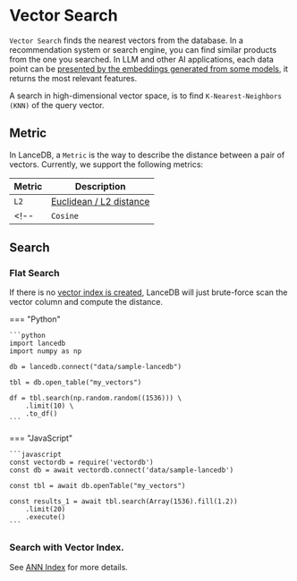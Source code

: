 # Vector Search

`Vector Search` finds the nearest vectors from the database.
In a recommendation system or search engine, you can find similar products from
the one you searched.
In LLM and other AI applications,
each data point can be [presented by the embeddings generated from some models](embedding.md),
it returns the most relevant features.

A search in high-dimensional vector space, is to find `K-Nearest-Neighbors (KNN)` of the query vector.

## Metric

In LanceDB, a `Metric` is the way to describe the distance between a pair of vectors.
Currently, we support the following metrics:

| Metric      | Description                          |
| ----------- | ------------------------------------ |
| `L2`        | [Euclidean / L2 distance](https://en.wikipedia.org/wiki/Euclidean_distance) |
<!-- | `Cosine`    | [Cosine Similarity](https://en.wikipedia.org/wiki/Cosine_similarity)| -->


## Search

### Flat Search


If there is no [vector index is created](ann_indexes.md), LanceDB will just brute-force scan
the vector column and compute the distance.

<!-- Setup Code
```python 
import lancedb
import numpy as np
uri = "data/sample-lancedb"
db = lancedb.connect(uri)

data = [{"vector": row, "item": f"item {i}"}
     for i, row in enumerate(np.random.random((10_000, 1536)).astype('float32'))]

db.create_table("my_vectors", data=data)
```
-->
<!-- Setup Code
```javascript 
const vectordb = require('vectordb')
const db_setup = await vectordb.connect('data/sample-lancedb')

let data = []
for (let i = 0; i < 10_000; i++) {
     data.push({vector: Array(1536).fill(i), id: `${i}`, content: "", longId: `${i}`},)
}
await db_setup.createTable('my_vectors', data)
```
-->
=== "Python"


    ```python
    import lancedb
    import numpy as np
    
    db = lancedb.connect("data/sample-lancedb")

    tbl = db.open_table("my_vectors")

    df = tbl.search(np.random.random((1536))) \
        .limit(10) \
        .to_df()
    ```

=== "JavaScript"

    ```javascript
    const vectordb = require('vectordb')
    const db = await vectordb.connect('data/sample-lancedb')

    const tbl = await db.openTable("my_vectors")

    const results_1 = await tbl.search(Array(1536).fill(1.2))
        .limit(20)
        .execute()
    ```


<!-- Commenting out for now since metricType fails for JS on Ubuntu 22.04.

By default, `l2` will be used as `Metric` type. You can customize the metric type
as well.
-->

<!--
=== "Python"
-->
<!--    ```python
    df = tbl.search(np.random.random((1536))) \
        .metric("cosine") \
        .limit(10) \
        .to_df()
    ```
-->
<!--
=== "JavaScript"
-->

<!--   ```javascript
    const results_2 = await tbl.search(Array(1536).fill(1.2))
        .metricType("cosine")
        .limit(20)
        .execute()
    ```
-->

### Search with Vector Index.

See [ANN Index](ann_indexes.md) for more details.